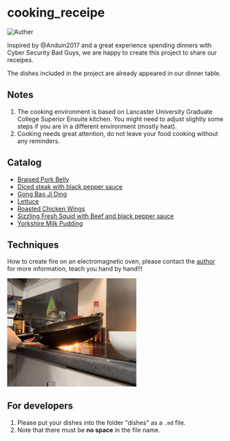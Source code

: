 # cooking_receipe

![Auther](https://img.shields.io/badge/Author-Bad%20Guys%20Group-blue)

Inspired by @Anduin2017 and a great experience spending dinners with Cyber Security Bad Guys, we are happy to create this project to share our receipes.

The dishes included in the project are already appeared in our dinner table.

## Notes

1. The cooking environment is based on Lancaster University Graduate College Superior Ensuite kitchen. You might need to adjust slightly some steps if you are in a different environment (mostly heat).
2. Cooking needs great attention, do not leave your food cooking without any reminders.

## Catalog
- [Braised Pork Belly](dishes/Braised-Pork-Belly.md)
- [Diced steak with black pepper sauce](dishes/Diced-steak-with-black-pepper-sauce.md)
- [Gong Bao Ji Ding](dishes/Gong-Bao-Ji-Ding.md)
- [Lettuce](dishes/Lettuce.md)
- [Roasted Chicken Wings](dishes/Roasted-Chicken-Wings.md)
- [Sizzling Fresh Squid with Beef and black pepper sauce](dishes/Sizzling-Fresh-Squid-and-Beef-with-black-pepper-sauce.md)
- [Yorkshire Milk Pudding](dishes/Yorkshire-Milk-Pudding.md)

## Techniques

How to create fire on an electromagnetic oven, please contact the [author](mailto:h.lu7@lancaster.ac.uk) for more information, teach you hand by hand!!!

<div>
	<img src="imgs/index/fire.jpg" style="width: 300px"/>
</div>

## For developers
1. Please put your dishes into the folder "dishes" as a `.md` file.
2. Note that there must be __no space__ in the file name.

